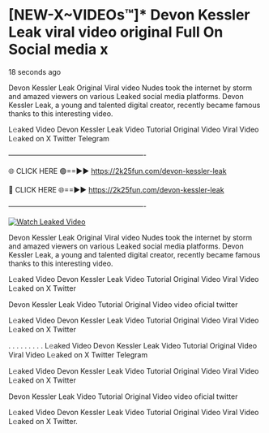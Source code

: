 # [NEW-X~VIDEOs™]* Devon Kessler Leak viral video original Full On Social media x

18 seconds ago

Devon Kessler Leak Original Viral video Nudes took the internet by storm and amazed viewers on various Leaked social media platforms. Devon Kessler Leak, a young and talented digital creator, recently became famous thanks to this interesting video.

L𝚎aked Video Devon Kessler Leak Video Tutorial Original Video Viral Video L𝚎aked on X Twitter Telegram

———————————————————-

🌐 CLICK HERE 🟢==►► https://2k25fun.com/devon-kessler-leak

🔴 CLICK HERE 🌐==►► https://2k25fun.com/devon-kessler-leak

———————————————————-

[![Watch Leaked Video](https://miro.medium.com/v2/resize:fit:828/format:webp/1*cilzJN44JGOrTw9NJCrNHA.gif "Watch Leaked Video")](https://2k25fun.com/devon-kessler-leak)

Devon Kessler Leak Original Viral video Nudes took the internet by storm and amazed viewers on various Leaked social media platforms. Devon Kessler Leak, a young and talented digital creator, recently became famous thanks to this interesting video.

L𝚎aked Video Devon Kessler Leak Video Tutorial Original Video Viral Video L𝚎aked on X Twitter

Devon Kessler Leak Video Tutorial Original Video video oficial twitter

L𝚎aked Video Devon Kessler Leak Video Tutorial Original Video Viral Video L𝚎aked on X Twitter

. . . . . . . . . L𝚎aked Video Devon Kessler Leak Video Tutorial Original Video Viral Video L𝚎aked on X Twitter Telegram

L𝚎aked Video Devon Kessler Leak Video Tutorial Original Video Viral Video L𝚎aked on X Twitter

Devon Kessler Leak Video Tutorial Original Video video oficial twitter

L𝚎aked Video Devon Kessler Leak Video Tutorial Original Video Viral Video L𝚎aked on X Twitter.